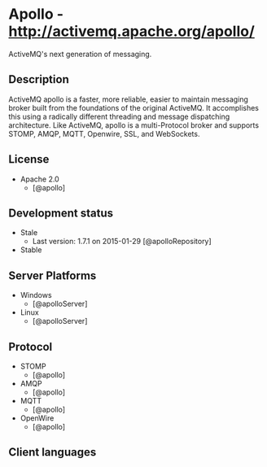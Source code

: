 # Apollo - http://activemq.apache.org/apollo/
ActiveMQ's next generation of messaging.


## Description
ActiveMQ apollo is a faster, more reliable, easier to maintain messaging broker built from the foundations of the original ActiveMQ. It accomplishes this using a radically different threading and message dispatching architecture. Like ActiveMQ, apollo is a multi-Protocol broker and supports STOMP, AMQP, MQTT, Openwire, SSL, and WebSockets.


## License
- Apache 2.0
    - [@apollo]


## Development status
- Stale
    - Last version: 1.7.1 on 2015-01-29 [@apolloRepository]
- Stable

## Server Platforms
- Windows
    - [@apolloServer]
- Linux
    - [@apolloServer]


## Protocol
- STOMP
    - [@apollo]
- AMQP
    - [@apollo]
- MQTT
    - [@apollo]
- OpenWire
    - [@apollo]


## Client languages
